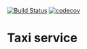 [![Build Status](https://travis-ci.org/gallimoff/cost-service.svg?branch=master)](https://travis-ci.org/gallimoff/cost-service) [![codecov](https://codecov.io/gh/gallimoff/cost-service/branch/master/graph/badge.svg)](https://codecov.io/gh/gallimoff/cost-service)

# Taxi service